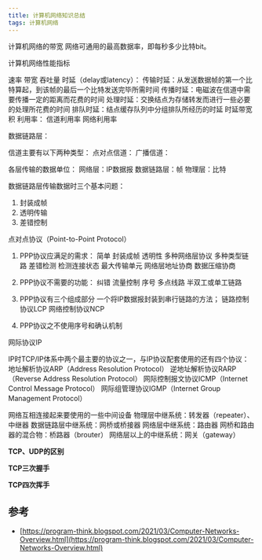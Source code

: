 ```yaml
---
title: 计算机网络知识总结
tags: 计算机网络
---
```



计算机网络的带宽
网络可通用的最高数据率，即每秒多少比特bit。


计算机网络性能指标

速率
带宽
吞吐量
时延（delay或latency）：
    传输时延：从发送数据帧的第一个比特算起，到该帧的最后一个比特发送完毕所需时间
    传播时延：电磁波在信道中需要传播一定的距离而花费的时间
    处理时延：交换结点为存储转发而进行一些必要的处理所花费的时间
    排队时延：结点缓存队列中分组排队所经历的时延
时延带宽积
利用率：
    信道利用率
    网络利用率 


数据链路层：

信道主要有以下两种类型：
    点对点信道：
    广播信道：

各层传输的数据单位：
网络层：IP数据报
数据链路层：帧
物理层：比特

数据链路层传输数据时三个基本问题：
1. 封装成帧
2. 透明传输
3. 差错控制

点对点协议（Point-to-Point Protocol）
1. PPP协议应满足的需求：
    简单
    封装成帧
    透明性
    多种网络层协议
    多种类型链路
    差错检测
    检测连接状态
    最大传输单元
    网络层地址协商
    数据压缩协商

2. PPP协议不需要的功能：
    纠错
    流量控制
    序号
    多点线路
    半双工或单工链路

3. PPP协议有三个组成部分
    一个将IP数据报封装到串行链路的方法；
    链路控制协议LCP
    网络控制协议NCP

4. PPP协议之不使用序号和确认机制

网际协议IP

IP时TCP/IP体系中两个最主要的协议之一，与IP协议配套使用的还有四个协议：
地址解析协议ARP（Address Resolution Protocol）
逆地址解析协议RARP（Reverse Address Resolution Protocol）
网际控制报文协议ICMP（Internet Control Message Protocol）
网际组管理协议IGMP（Internet Group Management Protocol）


网络互相连接起来要使用的一些中间设备
物理层中继系统：转发器（repeater）、中继器
数据链路层中继系统：网桥或桥接器
网络层中继系统：路由器
网桥和路由器的混合物：桥路器（brouter）
网络层以上的中继系统：网关（gateway）

**TCP、UDP的区别**

**TCP三次握手**

**TCP四次挥手**


## 参考

- [https://program-think.blogspot.com/2021/03/Computer-Networks-Overview.html](https://program-think.blogspot.com/2021/03/Computer-Networks-Overview.html)                                                         
